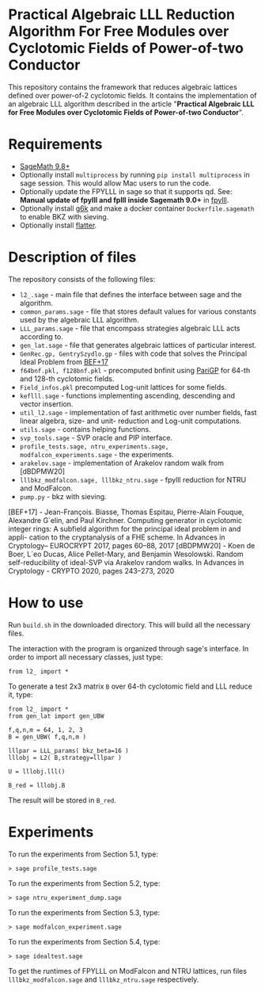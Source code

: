 # Practical Algebraic LLL Reduction Algorithm For Free Modules over Cyclotomic Fields of Power-of-two Conductor

This repository contains the framework that reduces algebraic lattices defined over power-of-2 cyclotomic fields. It contains the implementation of an algebraic LLL algorithm described in the article "**Practical Algebraic LLL for Free Modules over Cyclotomic Fields of Power-of-two Conductor**".

# Requirements

 - [SageMath 9.8+](https://www.sagemath.org/)
 - Optionally install `multiprocess` by running `pip install multiprocess` in sage session. This would allow Mac users to run the code.
 - Optionally update the FPYLLL in sage so that it supports qd. See: **Manual update of fpylll and fplll inside Sagemath 9.0+** in  [fpylll](https://github.com/fplll/fpylll).
 - Optionally install [g6k](https://github.com/fplll/g6k) and make a docker container `Dockerfile.sagemath` to enable BKZ with sieving.
 - Optionally install [flatter](https://github.com/keeganryan/flatter).
# Description of files
The repository consists of the following files:
 - `l2_.sage` - main file that defines the interface between sage and the algorithm.
 - `common_params.sage` - file that stores default values for various constants used by the algebraic LLL algorithm.
 - `LLL_params.sage` - file that encompass strategies algebraic LLL acts according to.
 - `gen_lat.sage` - file that generates algebraic lattices of particular interest.
 - `GenRec.gp, GentrySzydlo.gp` - files with code that solves the Principal Ideal Problem from [BEF+17](https://alexgelin.fr/index_en.html)
 - `f64bnf.pkl, f128bnf.pkl` - precomputed bnfinit using [PariGP](https://pari.math.u-bordeaux.fr/) for 64-th and 128-th cyclotomic fields.
 - `Field_infos.pkl` precomputed Log-unit lattices for some fields.
 - `keflll.sage` - functions implementing ascending, descending and vector insertion.
 - `util_l2.sage` - implementation of fast arithmetic over number fields, fast linear algebra, size- and unit- reduction and Log-unit computations.
 - `utils.sage` - contains helping functions.
 - `svp_tools.sage` - SVP oracle and PIP interface.
 - `profile_tests.sage, ntru_experiments.sage, modfalcon_experiments.sage` - the experiments.
 - `arakelov.sage` - implementation of Arakelov random walk from [dBDPMW20]
 - `lllbkz_modfalcon.sage, lllbkz_ntru.sage` - fpylll reduction for NTRU and ModFalcon.
 - `pump.py` - bkz with sieving.

[BEF+17] - Jean-François. Biasse, Thomas Espitau, Pierre-Alain Fouque, Alexandre
G´elin, and Paul Kirchner. Computing generator in cyclotomic integer
rings: A subfield algorithm for the principal ideal problem in and appli-
cation to the cryptanalysis of a FHE scheme. In Advances in Cryptology–
EUROCRYPT 2017, pages 60–88, 2017
[dBDPMW20] - Koen de Boer, L´eo Ducas, Alice Pellet-Mary, and Benjamin Wesolowski.
Random self-reducibility of ideal-SVP via Arakelov random walks. In
Advances in Cryptology - CRYPTO 2020, pages 243–273, 2020

# How to use
Run `build.sh` in the downloaded directory. This will build all the necessary files.

The interaction with the program is organized through sage's interface. In order to import all necessary classes, just type:

    from l2_ import *
To generate a test 2x3 matrix `B` over 64-th cyclotomic field and LLL reduce it, type:


    from l2_ import *
	from gen_lat import gen_UBW

	f,q,n,m = 64, 1, 2, 3
	B = gen_UBW( f,q,n,m )

	lllpar = LLL_params( bkz_beta=16 )
	lllobj = L2( B,strategy=lllpar )

	U = lllobj.lll()

	B_red = lllobj.B
The result will be stored in `B_red`.

# Experiments
To run the experiments from Section 5.1, type:

    > sage profile_tests.sage
To run the experiments from Section 5.2, type:

    > sage ntru_experiment_dump.sage
To run the experiments from Section 5.3, type:

    > sage modfalcon_experiment.sage

To run the experiments from Section 5.4, type:

    > sage idealtest.sage

To get the runtimes of FPYLLL on ModFalcon and NTRU lattices, run files `lllbkz_modfalcon.sage` and `lllbkz_ntru.sage` respectively.
